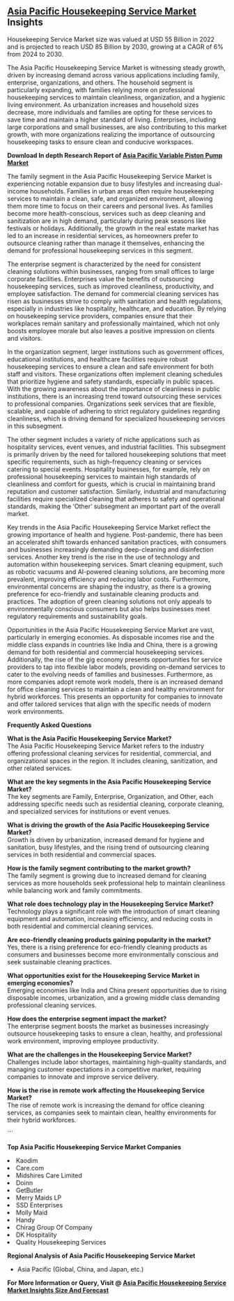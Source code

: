 <h2><a href="https://www.verifiedmarketreports.com/download-sample/?rid=113742&amp;utm_source=Github-Feb&amp;utm_medium=225" target="_blank">Asia Pacific Housekeeping Service Market</a> Insights</h2><p>Housekeeping Service Market size was valued at USD 55 Billion in 2022 and is projected to reach USD 85 Billion by 2030, growing at a CAGR of 6% from 2024 to 2030.</p><p><p>The Asia Pacific Housekeeping Service Market is witnessing steady growth, driven by increasing demand across various applications including family, enterprise, organizations, and others. The household segment is particularly expanding, with families relying more on professional housekeeping services to maintain cleanliness, organization, and a hygienic living environment. As urbanization increases and household sizes decrease, more individuals and families are opting for these services to save time and maintain a higher standard of living. Enterprises, including large corporations and small businesses, are also contributing to this market growth, with more organizations realizing the importance of outsourcing housekeeping tasks to ensure clean and conducive workspaces.</p> <p><p><strong>Download In depth Research Report of <a href="https://www.verifiedmarketreports.com/download-sample/?rid=236118&amp;utm_source=Pulse-Dec&amp;utm_medium=225" target="_blank">Asia Pacific Variable Piston Pump Market</a></strong></p></p> <p>The family segment in the Asia Pacific Housekeeping Service Market is experiencing notable expansion due to busy lifestyles and increasing dual-income households. Families in urban areas often require housekeeping services to maintain a clean, safe, and organized environment, allowing them more time to focus on their careers and personal lives. As families become more health-conscious, services such as deep cleaning and sanitization are in high demand, particularly during peak seasons like festivals or holidays. Additionally, the growth in the real estate market has led to an increase in residential services, as homeowners prefer to outsource cleaning rather than manage it themselves, enhancing the demand for professional housekeeping services in this segment.</p> <p>The enterprise segment is characterized by the need for consistent cleaning solutions within businesses, ranging from small offices to large corporate facilities. Enterprises value the benefits of outsourcing housekeeping services, such as improved cleanliness, productivity, and employee satisfaction. The demand for commercial cleaning services has risen as businesses strive to comply with sanitation and health regulations, especially in industries like hospitality, healthcare, and education. By relying on housekeeping service providers, companies ensure that their workplaces remain sanitary and professionally maintained, which not only boosts employee morale but also leaves a positive impression on clients and visitors.</p> <p>In the organization segment, larger institutions such as government offices, educational institutions, and healthcare facilities require robust housekeeping services to ensure a clean and safe environment for both staff and visitors. These organizations often implement cleaning schedules that prioritize hygiene and safety standards, especially in public spaces. With the growing awareness about the importance of cleanliness in public institutions, there is an increasing trend toward outsourcing these services to professional companies. Organizations seek services that are flexible, scalable, and capable of adhering to strict regulatory guidelines regarding cleanliness, which is driving demand for specialized housekeeping services in this subsegment.</p> <p>The other segment includes a variety of niche applications such as hospitality services, event venues, and industrial facilities. This subsegment is primarily driven by the need for tailored housekeeping solutions that meet specific requirements, such as high-frequency cleaning or services catering to special events. Hospitality businesses, for example, rely on professional housekeeping services to maintain high standards of cleanliness and comfort for guests, which is crucial in maintaining brand reputation and customer satisfaction. Similarly, industrial and manufacturing facilities require specialized cleaning that adheres to safety and operational standards, making the ‘Other’ subsegment an important part of the overall market.</p> <p>Key trends in the Asia Pacific Housekeeping Service Market reflect the growing importance of health and hygiene. Post-pandemic, there has been an accelerated shift towards enhanced sanitation practices, with consumers and businesses increasingly demanding deep-cleaning and disinfection services. Another key trend is the rise in the use of technology and automation within housekeeping services. Smart cleaning equipment, such as robotic vacuums and AI-powered cleaning solutions, are becoming more prevalent, improving efficiency and reducing labor costs. Furthermore, environmental concerns are shaping the industry, as there is a growing preference for eco-friendly and sustainable cleaning products and practices. The adoption of green cleaning solutions not only appeals to environmentally conscious consumers but also helps businesses meet regulatory requirements and sustainability goals.</p> <p>Opportunities in the Asia Pacific Housekeeping Service Market are vast, particularly in emerging economies. As disposable incomes rise and the middle class expands in countries like India and China, there is a growing demand for both residential and commercial housekeeping services. Additionally, the rise of the gig economy presents opportunities for service providers to tap into flexible labor models, providing on-demand services to cater to the evolving needs of families and businesses. Furthermore, as more companies adopt remote work models, there is an increased demand for office cleaning services to maintain a clean and healthy environment for hybrid workforces. This presents an opportunity for companies to innovate and offer tailored services that align with the specific needs of modern work environments.</p> <p><strong>Frequently Asked Questions</strong></p> <p><strong>What is the Asia Pacific Housekeeping Service Market?</strong><br>The Asia Pacific Housekeeping Service Market refers to the industry offering professional cleaning services for residential, commercial, and organizational spaces in the region. It includes cleaning, sanitization, and other related services.</p> <p><strong>What are the key segments in the Asia Pacific Housekeeping Service Market?</strong><br>The key segments are Family, Enterprise, Organization, and Other, each addressing specific needs such as residential cleaning, corporate cleaning, and specialized services for institutions or event venues.</p> <p><strong>What is driving the growth of the Asia Pacific Housekeeping Service Market?</strong><br>Growth is driven by urbanization, increased demand for hygiene and sanitation, busy lifestyles, and the rising trend of outsourcing cleaning services in both residential and commercial spaces.</p> <p><strong>How is the family segment contributing to the market growth?</strong><br>The family segment is growing due to increased demand for cleaning services as more households seek professional help to maintain cleanliness while balancing work and family commitments.</p> <p><strong>What role does technology play in the Housekeeping Service Market?</strong><br>Technology plays a significant role with the introduction of smart cleaning equipment and automation, increasing efficiency, and reducing costs in both residential and commercial cleaning services.</p> <p><strong>Are eco-friendly cleaning products gaining popularity in the market?</strong><br>Yes, there is a rising preference for eco-friendly cleaning products as consumers and businesses become more environmentally conscious and seek sustainable cleaning practices.</p> <p><strong>What opportunities exist for the Housekeeping Service Market in emerging economies?</strong><br>Emerging economies like India and China present opportunities due to rising disposable incomes, urbanization, and a growing middle class demanding professional cleaning services.</p> <p><strong>How does the enterprise segment impact the market?</strong><br>The enterprise segment boosts the market as businesses increasingly outsource housekeeping tasks to ensure a clean, healthy, and professional work environment, improving employee productivity.</p> <p><strong>What are the challenges in the Housekeeping Service Market?</strong><br>Challenges include labor shortages, maintaining high-quality standards, and managing customer expectations in a competitive market, requiring companies to innovate and improve service delivery.</p> <p><strong>How is the rise in remote work affecting the Housekeeping Service Market?</strong><br>The rise of remote work is increasing the demand for office cleaning services, as companies seek to maintain clean, healthy environments for their hybrid workforces.</p> ```</p><p><strong>Top Asia Pacific Housekeeping Service Market Companies</strong></p><div data-test-id=""><p><li>Kaodim</li><li> Care.com</li><li> Midshires Care Limited</li><li> Doinn</li><li> GetButler</li><li> Merry Maids LP</li><li> SSD Enterprises</li><li> Molly Maid</li><li> Handy</li><li> Chirag Group Of Company</li><li> DK Hospitality</li><li> Quality Housekeeping Services</li></p><div><strong>Regional Analysis of&nbsp;Asia Pacific Housekeeping Service Market</strong></div><ul><li dir="ltr"><p dir="ltr">Asia Pacific (Global, China, and Japan, etc.)</p></li></ul><p><strong>For More Information or Query, Visit @&nbsp;</strong><strong><a href="https://www.verifiedmarketreports.com/product/global-housekeeping-service-market-size-status-and-forecast-2019-2025/?utm_source=Github-Feb&amp;utm_medium=225" target="_blank">Asia Pacific Housekeeping Service Market Insights Size And Forecast</a></strong></p></div><h2>&nbsp;</h2><div data-test-id="">&nbsp;</div>

